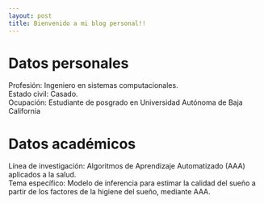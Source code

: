 ```yaml
---
layout: post
title: Bienvenido a mi blog personal!!
---
```



# Datos personales

Profesión: Ingeniero en sistemas computacionales.<br />
Estado civil: Casado.<br />
Ocupación: Estudiante de posgrado en Universidad Autónoma de Baja California

# Datos académicos
Línea de investigación: Algoritmos de Aprendizaje Automatizado (AAA) aplicados a la salud.     
Tema específico: Modelo de inferencia para estimar la calidad del sueño a partir de los factores de la higiene del sueño, mediante AAA.
